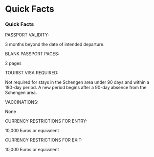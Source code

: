 # Quick Facts

### Quick Facts

PASSPORT VALIDITY:

3 months beyond the date of intended departure.

BLANK PASSPORT PAGES:

2 pages

TOURIST VISA REQUIRED:

Not required for stays in the Schengen area under 90 days and within a 180-day period. A new period begins after a 90-day absence from the Schengen area.

VACCINATIONS:

None

CURRENCY RESTRICTIONS FOR ENTRY:

10,000 Euros or equivalent

CURRENCY RESTRICTIONS FOR EXIT:

10,000 Euros or equivalent